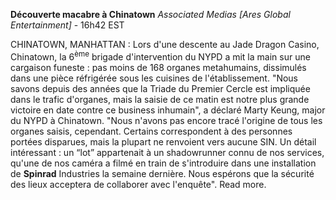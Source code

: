 ﻿**Découverte macabre à Chinatown**
*Associated Medias [Ares Global Entertainment]* - 16h42 EST

CHINATOWN, MANHATTAN : Lors d'une descente au Jade Dragon Casino, Chinatown, la 6<sup>ème</sup> brigade d'intervention du NYPD a mit la main sur une cargaison funeste : pas moins de 168 organes metahumains, dissimulés dans une pièce réfrigérée sous les cuisines de l'établissement.
"Nous savons depuis des années que la Triade du Premier Cercle est impliquée dans le trafic d'organes, mais la saisie de ce matin est notre plus grande victoire en date contre ce business inhumain", a déclaré Marty Keung, major du NYPD à Chinatown. "Nous n'avons pas encore tracé l'origine de tous les organes saisis, cependant. Certains correspondent à des personnes portées disparues, mais la plupart ne renvoient vers aucune SIN. Un détail intéressant : un “lot” appartenait à un shadowrunner connu de nos services, qu'une de nos caméra a filmé en train de s'introduire dans une installation de **Spinrad** Industries la semaine dernière. Nous espérons que la sécurité des lieux acceptera de collaborer avec l'enquête". Read more.